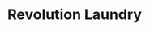 ---
title: "Revolution Laundry"
url: /wexford/revolution-laundry-common-quay-street/
shop: Wäscherei
---